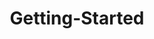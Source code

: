 ---
layout: post
title: Getting-Started
description: getting started
platform: aspnet-core
control: Tile
documentation: ug
---